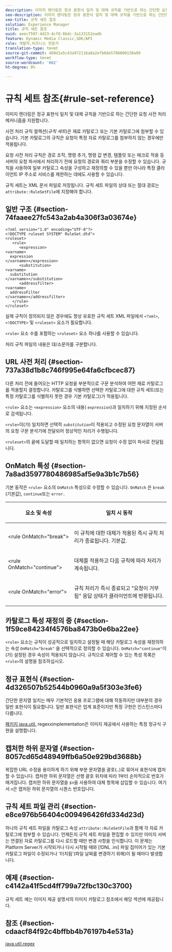 ```yaml
---
description: 이미지 렌더링은 정규 표현식 일치 및 대체 규칙을 기반으로 하는 간단한 요청 사전 처리 메커니즘을 지원합니다.
seo-description: 이미지 렌더링은 정규 표현식 일치 및 대체 규칙을 기반으로 하는 간단한 요청 사전 처리 메커니즘을 지원합니다.
seo-title: 규칙 세트 참조
solution: Experience Manager
title: 규칙 세트 참조
uuid: aeec7597-4d23-4cf8-8bdc-3a133152eadb
feature: Dynamic Media Classic,SDK/API
role: 개발자,비즈니스 전문가
translation-type: tm+mt
source-git-commit: 469d1a5c43a972116a8a2efb0de5708800130a99
workflow-type: tm+mt
source-wordcount: '662'
ht-degree: 0%

---
```



# 규칙 세트 참조{#rule-set-reference}

이미지 렌더링은 정규 표현식 일치 및 대체 규칙을 기반으로 하는 간단한 요청 사전 처리 메커니즘을 지원합니다.

<!--<a id="section_F44601A65CE1451EAD0A449C66B773CC"></a>-->

사전 처리 규칙 컬렉션(*규칙 세트*)은 재료 카탈로그 또는 기본 카탈로그에 첨부할 수 있습니다. 기본 카탈로그의 규칙은 요청이 특정 자료 카탈로그를 첨부하지 않는 경우에만 적용됩니다.

요청 사전 처리 규칙은 경로 조작, 명령 추가, 명령 값 변경, 템플릿 또는 매크로 적용 등 서버의 요청 파서에서 처리하기 전에 요청의 경로와 쿼리 부분을 수정할 수 있습니다. 규칙을 사용하여 일부 카탈로그 속성을 구성하고 재정의할 수 있을 뿐만 아니라 특정 클라이언트 IP 주소로 서비스를 제한하는 데에도 사용할 수 있습니다.

규칙 세트는 XML 문서 파일로 저장됩니다. 규칙 세트 파일의 상대 또는 절대 경로는 `attribute::RuleSetFile`에 지정해야 합니다.

## 일반 구조 {#section-74faaee27fc543a2ab4a306f3a03674e}

```
<?xml version="1.0" encoding="UTF-8"?>
<!DOCTYPE ruleset SYSTEM" RuleSet.dtd">
<ruleset>
   <rule>
      <expression>
<varname>
  expression
</varname></expression>
      <substitution>
<varname>
  substitution
</varname></substitution>
      <addressfilter>
<varname>
  addressFilter
</varname></addressfilter>
   </rule>
</ruleset>
```

실제 규칙이 정의되지 않은 경우에도 항상 유효한 규칙 세트 XML 파일에서 `<?xml>`, `<!DOCTYPE>` 및 `<ruleset>` 요소가 필요합니다.

`<rule>` 요소 수를 포함하는 `<ruleset>` 요소 하나를 사용할 수 있습니다.

처리 규칙 파일의 내용은 대/소문자를 구분합니다.

## URL 사전 처리 {#section-737a38d1b8c746f995e64fa6cfbcec87}

다른 처리 전에 들어오는 HTTP 요청을 부분적으로 구문 분석하여 어떤 재료 카탈로그를 적용할지 결정합니다. 카탈로그를 식별하면 선택한 카탈로그에 대한 규칙 세트(또는 특정 카탈로그를 식별하지 못한 경우 기본 카탈로그)가 적용됩니다.

`<rule>` 요소는 `<expression>` 요소의 내용( *`expression`*)과 일치하기 위해 지정된 순서로 검색됩니다.

`<rule>`이(가) 일치하면 선택적 *`substitution`*&#x200B;이 적용되고 수정된 요청 문자열이 서버의 요청 구문 분석기에 전달되어 정상적인 처리가 수행됩니다.

`<ruleset>`의 끝에 도달할 때 일치하는 항목이 없으면 요청이 수정 없이 파서로 전달됩니다.

## OnMatch 특성 {#section-7a8ad3597780486985af5e9a3b1c7b56}

기본 동작은 `<rule>` 요소의 `OnMatch` 특성으로 수정할 수 있습니다. `OnMatch` 은  `break` (기본값),  `continue`또는  `error.`

<table id="table_4CABF55B33854A128D5F326B31C6C397"> 
 <thead> 
  <tr> 
   <th colname="col1" class="entry"> <p>요소 및 속성 </p> </th> 
   <th colname="col2" class="entry"> <p>일치 시 동작 </p> </th> 
  </tr> 
 </thead>
 <tbody> 
  <tr> 
   <td colname="col1"> <p><span class="codeph"> &lt;rule OnMatch="break"&gt;</span> </p> </td> 
   <td colname="col2"> <p>이 규칙에 대한 대체가 적용된 즉시 규칙 처리가 종료됩니다. 기본값. </p> </td> 
  </tr> 
  <tr> 
   <td colname="col1"> <p><span class="codeph"> &lt;rule OnMatch="continue"&gt;</span> </p> </td> 
   <td colname="col2"> <p>대체를 적용하고 다음 규칙에 따라 처리가 계속됩니다. </p> </td> 
  </tr> 
  <tr> 
   <td colname="col1"> <p><span class="codeph"> &lt;rule OnMatch="error"&gt;</span> </p> </td> 
   <td colname="col2"> <p>규칙 처리가 즉시 종료되고 "요청이 거부됨" 응답 상태가 클라이언트에 반환됩니다. </p> </td> 
  </tr> 
 </tbody> 
</table>

## 카탈로그 특성 재정의 중 {#section-1f59ce84234f4576ba8473b0e6ba22ee}

`<rule>` 요소는 규칙이 성공적으로 일치하고 설정될 때 해당 카탈로그 속성을 재정의하는 속성 `OnMatch="break"` 을 선택적으로 정의할 수 있습니다. `OnMatch="continue"`이(가) 설정된 경우 속성이 적용되지 않습니다. 규칙으로 제어할 수 있는 특성 목록은 `<rule>`의 설명을 참조하십시오.

## 정규 표현식 {#section-4d326507b52544b0960a9a5f303e3fe6}

간단한 문자열 일치는 매우 기본적인 응용 프로그램에 대해 작동하지만 대부분의 경우 일반 표현식이 필요합니다. 일반 표현식은 업계 표준이지만 특정 구현은 인스턴스마다 다릅니다.

[패키지 java.util.](https://www2.cs.duke.edu/csed/java/jdk1.4.2/docs/api/) regexximplementation은 이미지 제공에서 사용하는 특정 정규식 구현을 설명합니다.

## 캡처한 하위 문자열 {#section-8057cd65d48949ffb6a50e929bd3688b}

복잡한 URL 수정을 용이하게 하기 위해 부분 문자열을 괄호(..)로 묶어서 표현식에 캡처할 수 있습니다. 캡처한 하위 문자열은 선행 괄호 위치에 따라 1부터 순차적으로 번호가 매겨집니다. 캡처한 하위 문자열을 *`$n`*&#x200B;을 사용하여 대체 항목에 삽입할 수 있습니다. 여기서 *`n`*&#x200B;은 캡처된 하위 문자열의 시퀀스 번호입니다.

## 규칙 세트 파일 관리 {#section-e8ce976b56404c009496426fd334d23d}

하나의 규칙 세트 파일을 카탈로그 속성 `attribute::RuleSetFile`과 함께 각 자료 카탈로그에 첨부할 수 있습니다. 언제든지 규칙 세트 파일을 편집할 수 있지만 이미지 서버는 연결된 자료 카탈로그를 다시 로드할 때만 변경 사항을 인식합니다. 이 문제는 Platform Server가 시작되거나 다시 시작될 때와 [!DNL .ini] 파일 접미어가 있는 기본 카탈로그 파일이 수정되거나 &#39;터치됨&#39;(파일 날짜를 변경하기 위해)이 될 때마다 발생합니다.

## 예제 {#section-c4142a41f5cd4ff799a72fbc130c3700}

규칙 세트 예는 이미지 제공 설명서의 이미지 카탈로그 참조에서 해당 섹션에 제공됩니다.

## 참조 {#section-cdaacf84f92c4bffbb4b76197b4e531a}

[java.util.regex](https://www2.cs.duke.edu/csed/java/jdk1.4.2/docs/api/)
